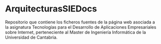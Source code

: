 # ArquitecturasSIEDocs
Repositorio que contiene los ficheros fuentes de la página web asociada a la asignatura Tecnologías para el Desarrollo de Aplicaciones Empresariales sobre Internet, perteneciente al Master de Ingeniería Informática de la Universidad de Cantabria.
